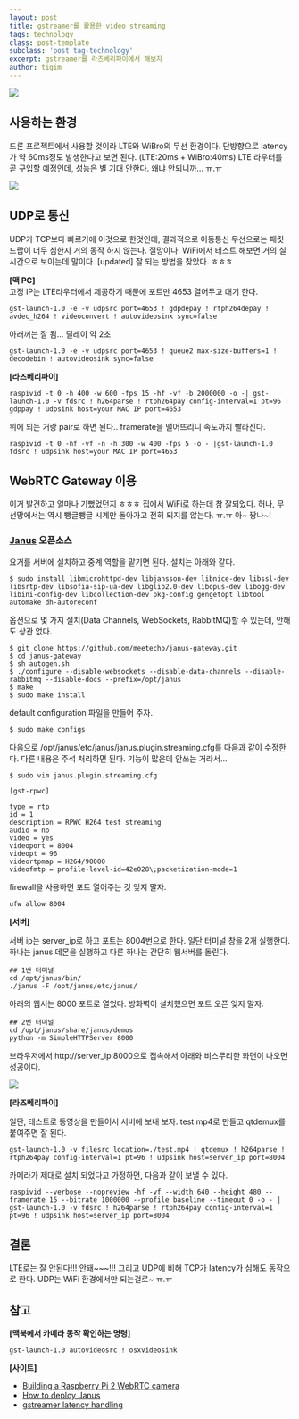 ```yaml
--- 
layout: post  
title: gstreamer를 활용한 video streaming  
tags: technology  
class: post-template
subclass: 'post tag-technology'       
excerpt: gstreamer를 라즈베리파이에서 해보자   
author: tigim      
---  
```


![](https://upload.wikimedia.org/wikipedia/commons/thumb/d/db/Gstreamer-logo.svg/250px-Gstreamer-logo.svg.png)  

## 사용하는 환경  

드론 프로젝트에서 사용할 것이라 LTE와 WiBro의 무선 환경이다. 단방향으로 latency가 약 60ms정도 발생한다고 보면 된다. (LTE:20ms + WiBro:40ms) LTE 라우터를 곧 구입할 예정인데, 성능은 별 기대 안한다. 왜냐 안되니까... ㅠ.ㅠ    

![](http://mex-us.co.kr/data/file/sub02_1/2105793697_PXbcmHRB_77745.jpg)
  
## UDP로 통신  

 UDP가 TCP보다 빠르기에 이것으로 한것인데, 결과적으로 이동통신 무선으로는 패킷 드랍이 너무 심한지 거의 동작 하지 않는다. 절망이다. WiFi에서 테스트 해보면 거의 실시간으로 보이는데 말이다. [updated] 잘 되는 방법을 찾았다. ㅎㅎㅎ  
 
**[맥 PC]**  
고정 IP는 LTE라우터에서 제공하기 때문에 포트만 4653 열어두고 대기 한다.  

	gst-launch-1.0 -e -v udpsrc port=4653 ! gdpdepay ! rtph264depay ! avdec_h264 ! videoconvert ! autovideosink sync=false  

아래꺼는 잘 됨... 딜레이 약 2초 

	gst-launch-1.0 -e -v udpsrc port=4653 ! queue2 max-size-buffers=1 ! decodebin ! autovideosink sync=false	
**[라즈베리파이]**  

	raspivid -t 0 -h 400 -w 600 -fps 15 -hf -vf -b 2000000 -o -| gst-launch-1.0 -v fdsrc ! h264parse ! rtph264pay config-interval=1 pt=96 ! gdppay ! udpsink host=your MAC IP port=4653

위에 되는 거랑 pair로 하면 된다.. framerate을 떨어뜨리니 속도까지 빨라진다.   

	raspivid -t 0 -hf -vf -n -h 300 -w 400 -fps 5 -o - |gst-launch-1.0 fdsrc ! udpsink host=your MAC IP port=4653 



## WebRTC Gateway 이용  

이거 발견하고 얼마나 기뻤었던지 ㅎㅎㅎ 집에서 WiFi로 하는데 참 잘되었다. 허나, 무선망에서는 역시 뺑글뺑글 시계만 돌아가고 전혀 되지를 않는다. ㅠ.ㅠ 아~ 짱나~!  

### [Janus](https://github.com/meetecho/janus-gateway) 오픈소스  

요거를 서버에 설치하고 중계 역할을 맡기면 된다. 설치는 아래와 같다.  

	$ sudo install libmicrohttpd-dev libjansson-dev libnice-dev libssl-dev libsrtp-dev libsofia-sip-ua-dev libglib2.0-dev libopus-dev libogg-dev libini-config-dev libcollection-dev pkg-config gengetopt libtool automake dh-autoreconf

옵션으로 몇 가지 설치(Data Channels, WebSockets, RabbitMQ)할 수 있는데, 안해도 상관 없다. 

	$ git clone https://github.com/meetecho/janus-gateway.git
	$ cd janus-gateway
	$ sh autogen.sh
	$ ./configure --disable-websockets --disable-data-channels --disable-rabbitmq --disable-docs --prefix=/opt/janus
	$ make
	$ sudo make install  

default configuration 파일을 만들어 주자.  

	$ sudo make configs

다음으로  /opt/janus/etc/janus/janus.plugin.streaming.cfg를 다음과 같이 수정한다. 다른 내용은 주석 처리하면  된다. 기능이 많은데 안쓰는 거라서...   

	$ sudo vim janus.plugin.streaming.cfg

	[gst-rpwc]
	
	type = rtp
	id = 1
	description = RPWC H264 test streaming
	audio = no
	video = yes
	videoport = 8004
	videopt = 96
	videortpmap = H264/90000
	videofmtp = profile-level-id=42e028\;packetization-mode=1  
	
firewall을 사용하면 포트 열어주는 것 잊지 말자.   

	ufw allow 8004  

**[서버]** 

서버 ip는 server_ip로 하고 포트는 8004번으로 한다. 일단 터미널 창을 2개 실행한다. 하나는 janus 데몬을 실행하고 다른 하나는 간단히 웹서버를 돌린다. 

	## 1번 터미널 
	cd /opt/janus/bin/
	./janus -F /opt/janus/etc/janus/  

아래의 웹서는 8000 포트로 열었다. 방화벽이 설치했으면 포트 오픈 잊지 말자. 

	## 2번 터미널  
	cd /opt/janus/share/janus/demos
	python -m SimpleHTTPServer 8000  
  
브라우저에서 http://server_ip:8000으로 접속해서 아래와 비스무리한 화면이 나오면 성공이다.  

![](https://pbs.twimg.com/media/B8czy6RCAAAEozH.png)


**[라즈베리파이]**  

일단, 테스트로 동영상을 만들어서 서버에 보내 보자. test.mp4로 만들고 qtdemux를 붙여주면 잘 된다.  

	gst-launch-1.0 -v filesrc location=./test.mp4 ! qtdemux ! h264parse ! rtph264pay config-interval=1 pt=96 ! udpsink host=server_ip port=8004  
	
카메라가 제대로 설치 되었다고 가정하면, 다음과 같이 보낼 수 있다. 

	raspivid --verbose --nopreview -hf -vf --width 640 --height 480 --framerate 15 --bitrate 1000000 --profile baseline --timeout 0 -o - | gst-launch-1.0 -v fdsrc ! h264parse ! rtph264pay config-interval=1 pt=96 ! udpsink host=server_ip port=8004


## 결론  

LTE로는 잘 안된다!!! 안돼~~~!!! 그리고 UDP에 비해 TCP가 latency가 심해도 동작으로 한다. UDP는 WiFi 환경에서만 되는걸로~ ㅠ.ㅠ  


## 참고    
**[맥북에서 카메라 동작 확인하는 명령]**

	gst-launch-1.0 autovideosrc ! osxvideosink  

**[사이트]**  
- [Building a Raspberry Pi 2 WebRTC camera](http://www.rs-online.com/designspark/electronics/eng/blog/building-a-raspberry-pi-2-webrtc-camera)  
- [How to deploy Janus](https://janus.conf.meetecho.com/docs/deploy.html)   
- [gstreamer latency handling](http://zoolu.co.kr/blogs/2015/11/09/gstreamer%EB%A1%9C-rtp-%EC%8A%A4%ED%8A%B8%EB%A6%AC%EB%B0%8D-%ED%95%98%EB%8A%94-%EB%B2%95)



